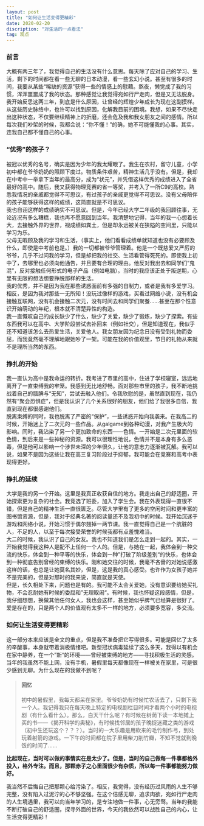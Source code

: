 ```yaml
---
layout: post
title: "如何让生活变得更精彩"
date: 2020-02-20
discription: "对生活的一点看法"
tag: 观点
---
```


### 前言     
大概有两三年了，我觉得自己的生活没有什么意思。每天除了应对自己的学习、生活，剩下的时间都在看一些无聊的日本动漫，看一些玄幻小说。甚至有很多的时间，我要从某些“稀缺的资源”获得一些的情感上的慰藉。熬夜，懒觉成了我的习惯，浑浑噩噩成了我的状态。那种感觉让我觉得宛如行尸走肉，但是又无法脱身。    
我开始反思这两三年，到底是什么原因，让曾经的辉煌少年成长为现在这副摸样。从这些历史脉络中，也许可以找到原因，化解我目前的困境。我想，如果不尽快走出这种状态，不仅要继续精神上的折磨，还会危及我和我女朋友之间的感情。所以每次我们吵架的时候，我都会说：“你不懂！”的确，她不可能懂我的心事。其实，连我自己都不懂自己的心事。
### “优秀”的孩子？
被冠以优秀的名号，确实是因为少年的我太耀眼了。我生在农村，留守儿童，小学初中都在爷爷奶奶的照顾下度过。物质条件艰苦，精神生活几乎没有。但是，我却在中考中一举拿下当年的最高分，成为“状元”，并凭借这样优秀的成绩进入了全省最好的高中。随后，我又获得物理竞赛的省一等奖，并考入了一所C9的高校。熟悉我情况的亲戚都觉得不可思议，有过孩子的亲戚更觉得不可思议。没有父母陪伴的孩子能够获得这样的成绩，这简直就是不可思议。      
我也自诩这样的成绩确实不可思议。但是，今年已经大学二年级的我回顾往事，无论近况有多么糟糕，我也再不愿意回到当年。我清楚地记得，当年的我一心想着长大，去接触外界的世界，视成绩如粪土，但是却永远被关在狭隘的空间里，只能以学习为乐。      
父母无暇顾及我的学习和生活，（事实上，他们看看成绩单就知道也没有必要顾及什么，即使是中考前也是。）我的一切都被爷爷管理着。他是一个既慈爱又严厉的爷爷，几乎不过问我的学习，但是却把我的社交、生活看管得死死的。即使我上初中了，去哪里也必须向他通告，并且要有合理的理由。他反对我出去和同学们“鬼混”，反对接触任何形式的电子产品（例如电脑）。当时的我应该正处于叛逆期，心里有无限的想法想要挣脱那样的生活。         
我的优秀，并不是因为我在那些诱惑面前有多强的自制力，或者是我有多爱学习。相反，是因为我对那些一无所知！没玩过像样的游戏，买看过网络小说，没有机会接触互联网，没有机会接触二次元，没有时间去和同学们聚餐……甚至在那个性意识开始萌动的年纪，根本就不清楚异性的构造。        
我一直慨叹自己的成长缺少了什么，缺少了关爱，缺少了锻炼，缺少了探索。有些东西我可以在高中、大学阶段尝试去补回来（例如社交），但是知道现在，我似乎还不知道该怎么去热爱生活，关爱他人。我女朋友因为纪念日没有受到礼物而委屈，而我竟然毫不理解地跟她吵了一架。可能在我的价值观里，节日的礼物从来就不是理所当然的东西。
###  挣扎的开始
我一直认为高中是我命运的转折。我考进了市里的高中，住进了学校寝室，远远地离开了一直束缚我的牢笼。我感到无比地舒畅。面对那些市里的孩子，我不断地挑战着自己的腼腆与“无知”，尝试去融入他们。令我欣慰的是，虽然直到现在，我仍然有“聚会恐惧症”，但是我认识了几个关系很好的朋友，他们给了我很多自信，我直到现在都很感谢他们。       
脱离束缚的同时，我也脱离了严密的“保护”，一些诱惑开始向我袭来。在我高二的时候，开始迷上了二次元的一些作品。从galgame到各种动漫，对我产生极大的影响。同时，我沾染了另一个更加致命的东西——色情。一开始是二次元里面的软色情，到后来是一些神秘的资源。我可以很理性地说，色情并不是本身有多么恶毒，但是他可以影响一个涉世未深的少年很久，让他的意志力逐渐被瓦解。我可以说，如果不是因为这些让我在高三复习阶段过于抑郁，我可能会在竞赛和高考中表现得更好。     
###  挣扎的延续
大学是我的另一个开始。这里是我真正收获自信的地方。我走出自己的舒适圈，开始探索更为复杂的社会。我竞选了班委，加入了学生会。我在外表现得一直很不错，但是自己的精神生活一直很匮乏。尽管大学里有了更多的空闲时间和更丰富的图书馆资源，但是，我对于经典名著的阅读量还不及我初中的时候。我开始沉迷于游戏和网络小说，开始习惯于偶尔翘掉一两节课。我一直觉得自己是一个肮脏的人，不足的人，以至于每次接受荣誉的时候我都有点羞愧难当。      
大二的时候，我认识了自己的女友。我也不知道我们是怎么走到一起的。其实，一开始我觉得我这种人是配不上任何一个人的。但是，与她在一起，我体会到一种交流的快乐，体会到一种平等的快乐，体会到一种”打破了阶级差别“的快乐，也体会到一种彻底告别曾经的束缚的快乐。刚和她交往的时候，我毫不吝啬的对她说感激这样的话，也总是让她莫名其妙，但是，这是我的真心感受。也许作为女孩子她并不是完美的，但是对那时的我来说，简直就是天使。      
但是，长久相处下来，问题也是有的。我可能不太会关爱她，没有意识要给她买礼物，不会忍耐她有时候的委屈和”无理取闹“。有时候，我也怀疑这段感情，但是，我仔细想想，换做其他任何女人，我也会这样，甚至她似乎脾气已经算是很好了。爱是存在的，只是两个人的价值观有太多不一样的地方，必须要多宽容，多交流。     
###  如何让生活变得更精彩
这一部分本来应该是全文的重点，但是我不准备把它写得很多。可能是回忆了太多的辛酸事，本身就带着消极情绪吧。新型冠状病毒延续了这么多天，我得以有机会在家中静养，在一个”新“的环境——曾经被束缚的地方——寻找积极生活的灵感。当年的我虽然不能上网，没有手机，暑假里每天都像现在一样被关在家里，可是很少感到无聊。为什么现在的我做不到呢？       
>  #### 回忆      
>初中的暑假里，我每天都呆在家里。爷爷奶奶有时候忙农活去了，只剩下我一个人。我记得我只在每天晚上特定的电视剧栏目时间才看两个小时的电视剧（有什么看什么）。那么，白天干什么呢？有时候在树荫下读一本地摊上买的书——《揭开科学的奥秘》，有时候找邻居的孩子晚捉迷藏之类的游戏（初中生还玩这个？？？）。当时的一大乐趣是用砍来的毛竹制作弓，到处玩着射箭的游戏。一下午的时间都在院子里用柴刀削竹瓣，不知不觉就到晚饭的时间了……

**比起现在，当时可以做的事情实在是太少了。但是，当时的自己做每一件事都格外投入，格外专注。而且，那颗赤子之心里面很少有杂质，所以每一件事都能努力做好。**

我当然不后悔自己把那颗心给污染了。相反，我觉得，没有经历过风雨的人生不够完整，没有陷入过泥泞的心不够坚强。在这个倍感无聊，追求肉欲，宛如行尸走肉的人生境遇里，我可以向当年学习的，是专注地做一件事，心无旁骛。当年的我能不断打破自己的舒适圈，探寻外面的世界，今天的我依然可以战胜自己的内心，让生活变得更精彩！
